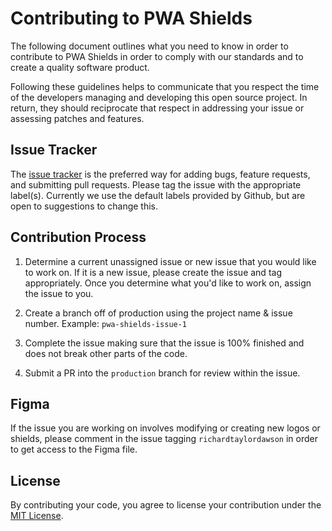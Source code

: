 # Contributing to PWA Shields

The following document outlines what you need to know in order to contribute to
PWA Shields in order to comply with our standards and to create a quality software product.

Following these guidelines helps to communicate that you respect the time of
the developers managing and developing this open source project. In return,
they should reciprocate that respect in addressing your issue or assessing
patches and features.

## Issue Tracker

The [issue tracker](https://github.com/richardtaylordawson/pwa-shields/issues) is
the preferred way for adding bugs, feature requests, and submitting pull requests.
Please tag the issue with the appropriate label(s). Currently we use the default
labels provided by Github, but are open to suggestions to change this.

## Contribution Process

1. Determine a current unassigned issue or new issue that you would like to work on.
   If it is a new issue, please create the issue and tag appropriately. Once you determine
   what you'd like to work on, assign the issue to you.

2. Create a branch off of production using the project name & issue number.
   Example: `pwa-shields-issue-1`

3. Complete the issue making sure that the issue is 100% finished and does not break
   other parts of the code.

4. Submit a PR into the `production` branch for review within the issue.

## Figma

If the issue you are working on involves modifying or creating new logos or shields, please
comment in the issue tagging `richardtaylordawson` in order to get access to the Figma
file.

## License

By contributing your code, you agree to license your contribution under the [MIT License](../LICENSE).
